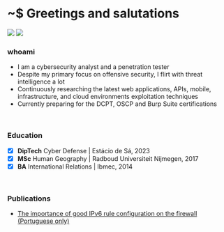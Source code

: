 # ~$ Greetings and salutations

<a href="https://tryhackme.com/p/k4rkarov" target="_blank"><img src="https://img.shields.io/badge/-TryHackMe-1c2538?style=for-the-badge&logo=TryHackMe&logoColor=white" target="_blank"></a> 
<a href="https://labs.hackthebox.com/home/users/profile/675554" target="_blank"><img src="https://img.shields.io/badge/-Hack%20the%20Box-1c2538?style=for-the-badge&logo=hackthebox&logoColor=green" target="_blank"></a> 

### whoami

- I am a cybersecurity analyst and a penetration tester
- Despite my primary focus on offensive security, I flirt with threat intelligence a lot
- Continuously researching the latest web applications, APIs, mobile, infrastructure, and cloud environments exploitation techniques
- Currently preparing for the DCPT, OSCP and Burp Suite certifications

<br>

### Education
- [x] <b>DipTech</b> Cyber Defense | Estácio de Sá, 2023
- [x] <b>MSc</b> Human Geography | Radboud Universiteit Nijmegen, 2017
- [x] <b>BA</b> International Relations | Ibmec, 2014

<br>

### Publications

- [The importance of good IPv6 rule configuration on the firewall (Portuguese only)](https://sidechannel.blog/a-importancia-de-uma-boa-configuracao-de-regras-ipv6-no-firewall/)
